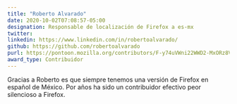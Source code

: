 ```yaml
---
title: "Roberto Alvarado"
date: 2020-10-02T07:08:57-05:00
designation: Responsable de localización de Firefox a es-mx
twitter: 
linkedin: https://www.linkedin.com/in/robertoalvarado/
github: https://github.com/robertoalvarado 
purl: https://pontoon.mozilla.org/contributors/F-y74uVWni22WWD2-MxORz8VhBk/
award_type: Contribuidor
---
```


Gracias a Roberto es que siempre tenemos una versión de Firefox en español de México. Por años ha sido un contribuidor efectivo peor silencioso a Firefox.